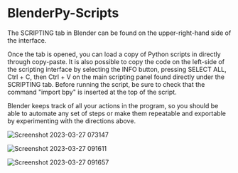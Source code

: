 # BlenderPy-Scripts
The SCRIPTING tab in Blender can be found on the upper-right-hand side of the interface. 

Once the tab is opened, you can load a copy of Python scripts in directly through copy-paste. It is also possible to copy the code on the left-side of the scripting interface by selecting the INFO button, pressing SELECT ALL, Ctrl + C, then Ctrl + V on the main scripting panel found directly under the SCRIPTING tab. Before running the script, be sure to check that the command "import bpy" is inserted at the top of the script. 

Blender keeps track of all your actions in the program, so you should be able to automate any set of steps or make them repeatable and exportable by experimenting with the directions above.


![Screenshot 2023-03-27 073147](https://user-images.githubusercontent.com/88035770/227971917-35689c7d-f8e8-41a9-8678-7bbaaa2de6c8.png)


![Screenshot 2023-03-27 091611](https://user-images.githubusercontent.com/88035770/227971940-02e0bba5-45f4-4445-8afd-e07a2f1444f3.png)


![Screenshot 2023-03-27 091657](https://user-images.githubusercontent.com/88035770/227971960-fbd8fe6f-bb85-44f6-8b2a-83cab7690ca8.png)
